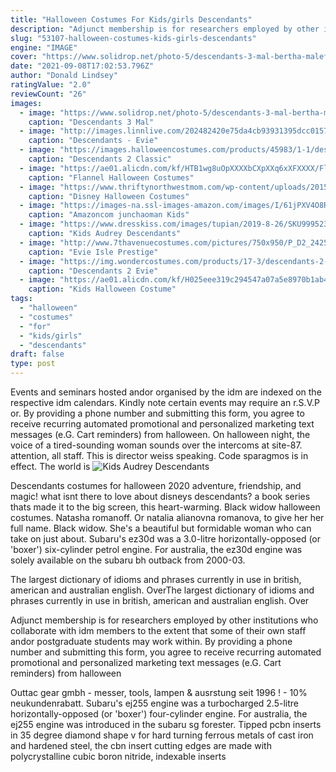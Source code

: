 ```yaml
---
title: "Halloween Costumes For Kids/girls Descendants"
description: "Adjunct membership is for researchers employed by other institutions who collaborate with idm members to the extent that some of their own staff andor postgraduate students may work within"
slug: "53107-halloween-costumes-kids-girls-descendants"
engine: "IMAGE"
cover: "https://www.solidrop.net/photo-5/descendants-3-mal-bertha-maleficent-curls-live-evil-straight-blue-kids-girls-cosplay-cap-dress-halloween-costume-for-kids-wig.jpg"
date: "2021-09-08T17:02:53.796Z"
author: "Donald Lindsey"
ratingValue: "2.0"
reviewCount: "26"
images:
  - image: "https://www.solidrop.net/photo-5/descendants-3-mal-bertha-maleficent-curls-live-evil-straight-blue-kids-girls-cosplay-cap-dress-halloween-costume-for-kids-wig.jpg"
    caption: "Descendants 3 Mal"
  - image: "http://images.linnlive.com/202482420e75da4cb93931395dcc0157/0f794823-ece9-4e10-afbc-f519484acd36.jpg"
    caption: "Descendants - Evie"
  - image: "https://images.halloweencostumes.com/products/45983/1-1/descendants-2-classic-uma-girls-costume.jpg"
    caption: "Descendants 2 Classic"
  - image: "https://ae01.alicdn.com/kf/HTB1wg8uOpXXXXbCXpXXq6xXFXXXX/Flannel-Halloween-Costumes-for-Kids-Children-Carnival-Party-Outfit-Pumpkin-Costume-Outfit-Clothes-for-Boy-Girl.jpg"
    caption: "Flannel Halloween Costumes"
  - image: "https://www.thriftynorthwestmom.com/wp-content/uploads/2015/09/Disney-Halloween-Costumes-for-Girls.jpg"
    caption: "Disney Halloween Costumes"
  - image: "https://images-na.ssl-images-amazon.com/images/I/61jPXV4O8RL._AC_UX425_.jpg"
    caption: "Amazoncom junchaoman Kids"
  - image: "https://www.dresskiss.com/images/tupian/2019-8-26/SKU999523_2.jpg"
    caption: "Kids Audrey Descendants"
  - image: "http://www.7thavenuecostumes.com/pictures/750x950/P_D2_24253.jpg"
    caption: "Evie Isle Prestige"
  - image: "https://img.wondercostumes.com/products/17-3/descendants-2-evie-costume-2.jpg"
    caption: "Descendants 2 Evie"
  - image: "https://ae01.alicdn.com/kf/H025eee319c294547a07a5e8970b1ab4dl/Kids-Halloween-Costume-Descendants-3-Jay-Carlos-Cosplay-Costumes-Zentai-Funny-Party-Suit-3D-Jumpsuit-T.jpg_q50.jpg"
    caption: "Kids Halloween Costume"
tags:
  - "halloween"
  - "costumes"
  - "for"
  - "kids/girls"
  - "descendants"
draft: false
type: post
---
```


Events and seminars hosted andor organised by the idm are indexed on the respective idm calendars. Kindly note certain events may require an r.S.V.P or. By providing a phone number and submitting this form, you agree to receive recurring automated promotional and personalized marketing text messages (e.G. Cart reminders) from halloween. On halloween night, the voice of a tired-sounding woman sounds over the intercoms at site-87. attention, all staff. This is director weiss speaking. Code sparagmos is in effect. The world is
![Kids Audrey Descendants](https://www.dresskiss.com/images/tupian/2019-8-26/SKU999523_2.jpg "Kids Audrey Descendants")

Descendants costumes for halloween 2020 adventure, friendship, and magic! what isnt there to love about disneys descendants? a book series thats made it to the big screen, this heart-warming. Black widow halloween costumes. Natasha romanoff. Or natalia alianovna romanova, to give her her full name. Black widow. She&#39;s a beautiful but formidable woman who can take on just about. Subaru&#39;s ez30d was a 3.0-litre horizontally-opposed (or &#39;boxer&#39;) six-cylinder petrol engine. For australia, the ez30d engine was solely available on the subaru bh outback from 2000-03.
<!--inArticleAds-->

<!--galleryOne-->

The largest dictionary of idioms and phrases currently in use in british, american and australian english. OverThe largest dictionary of idioms and phrases currently in use in british, american and australian english. Over
<!--inArticleAds-->

<!--galleryTwo-->

Adjunct membership is for researchers employed by other institutions who collaborate with idm members to the extent that some of their own staff andor postgraduate students may work within. By providing a phone number and submitting this form, you agree to receive recurring automated promotional and personalized marketing text messages (e.G. Cart reminders) from halloween
<!--galleryThree-->

Outtac gear gmbh - messer, tools, lampen & ausrstung seit 1996 ! - 10% neukundenrabatt. Subaru's ej255 engine was a turbocharged 2.5-litre horizontally-opposed (or 'boxer') four-cylinder engine. For australia, the ej255 engine was introduced in the subaru sg forester. Tipped pcbn inserts in 35 degree diamond shape v for hard turning ferrous metals of cast iron and hardened steel, the cbn insert cutting edges are made with polycrystalline cubic boron nitride, indexable inserts